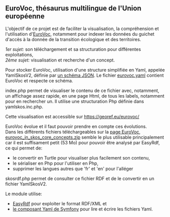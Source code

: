 ## EuroVoc, thésaurus multilingue de l'Union européenne

L'objectif de ce projet est de faciliter la visualisation, la compréhension et l'utilisation 
d'[EuroVoc](https://op.europa.eu/fr/web/eu-vocabularies/dataset/-/resource?uri=http://publications.europa.eu/resource/dataset/eurovoc),
notamment pour indexer les données du guichet d'accès à la donnée de la transition écologique et des territoires.

*1er sujet:* son téléchargement et sa structuration pour différentes exploitations,  
*2ème sujet:* visualisation et recherche d'un concept.

Pour stocker EuroVoc, utilisation d'une structure simplifiée en Yaml, appelée YamlSkosV2, définie
par [un schéma JSON](yamlskosv2.schema.yaml).
Le fichier [eurovoc.yaml](eurovoc.yaml) contient EuroVoc et respecte ce schéma.

index.php permet de visualiser le contenu de ce fichier avec, notamment, un affichage assez rapide, en une page Html,
de tous les labels, notamment pour en rechercher un.
Il utilise une structuration Php définie dans yamlskos.inc.php.

Cette visualisation est accessible sur https://georef.eu/eurovoc/

EuroVoc évolue et il faut pouvoir prendre en compte ces évolutions.  
Dans les différents fichiers téléchargeables sur la [page EuroVoc](https://op.europa.eu/fr/web/eu-vocabularies/dataset/-/resource?uri=http://publications.europa.eu/resource/dataset/eurovoc),
[eurovoc_in_skos_core_concepts.zip](https://op.europa.eu/o/opportal-service/euvoc-download-handler?cellarURI=http%3A%2F%2Fpublications.europa.eu%2Fresource%2Fcellar%2Fb868cf85-c47b-11eb-a925-01aa75ed71a1.0001.04%2FDOC_1&fileName=eurovoc_in_skos_core_concepts.zip) semble le plus
utilisable principalement car il est suffisament petit (53 Mo) pour pouvoir être analysé par EasyRdf, ce qui permet de:

  - le convertir en Turtle pour visualiser plus facilement son contenu,
  - le sérialiser en Php pour l'utiliser en Php,
  - supprimer les langues autres que 'fr' et 'en' pour l'alléger

skosrdf.php permet de consulter ce fichier RDF et de le convertir en un fichier YamlSkosV2.

Le module utilise:

  - [EasyRdf](https://www.easyrdf.org/) pour exploiter le format RDF/XML et
  - [le composant Yaml de Symfony](https://symfony.com/doc/current/components/yaml.html) 
    pour lire et écrire les fichiers Yaml.

